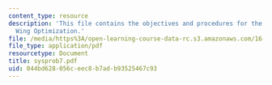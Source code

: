 ```yaml
---
content_type: resource
description: 'This file contains the objectives and procedures for the topic: Detailed
  Wing Optimization.'
file: /media/https%3A/open-learning-course-data-rc.s3.amazonaws.com/16-01-unified-engineering-i-ii-iii-iv-fall-2005-spring-2006/044bd628056ceec8b7adb93525467c93_sysprob7.pdf
file_type: application/pdf
resourcetype: Document
title: sysprob7.pdf
uid: 044bd628-056c-eec8-b7ad-b93525467c93
---
```

